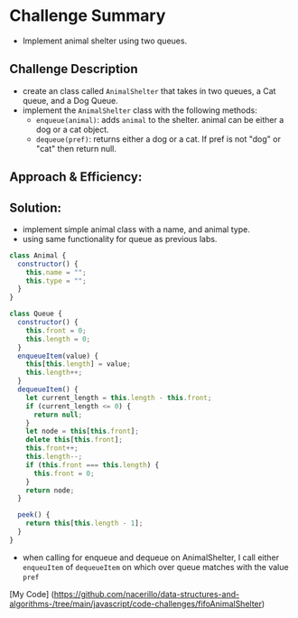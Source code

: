 # Challenge Summary

- Implement animal shelter using two queues.

## Challenge Description

- create an class called `AnimalShelter` that takes in two queues, a Cat queue, and a Dog Queue.
- implement the `AnimalShelter` class with the following methods:
  - `enqueue(animal)`: adds `animal` to the shelter. animal can be either a dog or a cat object.
  - `dequeue(pref)`: returns either a dog or a cat. If pref is not "dog" or "cat" then return null.

## Approach & Efficiency:

## Solution:

- implement simple animal class with a name, and animal type.
- using same functionality for queue as previous labs.

```javascript
class Animal {
  constructor() {
    this.name = "";
    this.type = "";
  }
}

class Queue {
  constructor() {
    this.front = 0;
    this.length = 0;
  }
  enqueueItem(value) {
    this[this.length] = value;
    this.length++;
  }
  dequeueItem() {
    let current_length = this.length - this.front;
    if (current_length <= 0) {
      return null;
    }
    let node = this[this.front];
    delete this[this.front];
    this.front++;
    this.length--;
    if (this.front === this.length) {
      this.front = 0;
    }
    return node;
  }

  peek() {
    return this[this.length - 1];
  }
}
```

- when calling for enqueue and dequeue on AnimalShelter, I call either `enqueuItem` of `dequeueItem` on which over queue matches with the value `pref`

[My Code] (https://github.com/nacerillo/data-structures-and-algorithms-/tree/main/javascript/code-challenges/fifoAnimalShelter)
